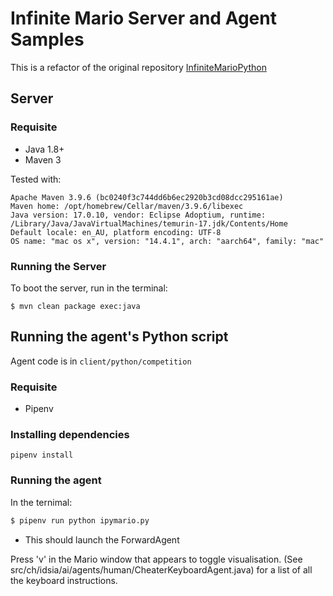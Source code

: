 # Infinite Mario Server and Agent Samples

This is a refactor of the original repository [InfiniteMarioPython](https://github.com/mchldann/InfiniteMarioPython)

## Server

### Requisite

- Java 1.8+
- Maven 3

Tested with:

```
Apache Maven 3.9.6 (bc0240f3c744dd6b6ec2920b3cd08dcc295161ae)
Maven home: /opt/homebrew/Cellar/maven/3.9.6/libexec
Java version: 17.0.10, vendor: Eclipse Adoptium, runtime: /Library/Java/JavaVirtualMachines/temurin-17.jdk/Contents/Home
Default locale: en_AU, platform encoding: UTF-8
OS name: "mac os x", version: "14.4.1", arch: "aarch64", family: "mac"
```

### Running the Server

To boot the server, run in the terminal:

`$ mvn clean package exec:java`

## Running the agent's Python script

Agent code is in `client/python/competition`

### Requisite

- Pipenv

### Installing dependencies

`pipenv install`

### Running the agent

In the ternimal:

```sh
$ pipenv run python ipymario.py

```

- This should launch the ForwardAgent

Press 'v' in the Mario window that appears to toggle visualisation. (See src/ch/idsia/ai/agents/human/CheaterKeyboardAgent.java) for a list of all the keyboard instructions.
